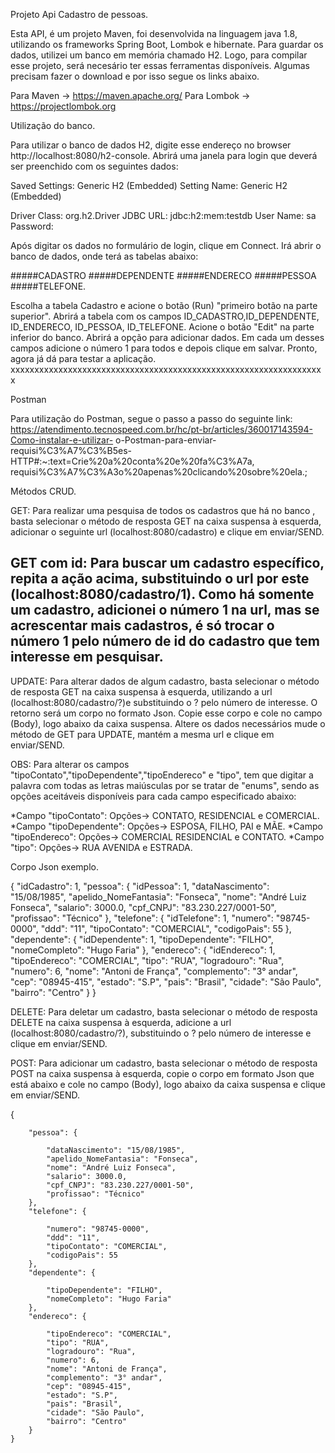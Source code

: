 Projeto Api Cadastro de pessoas.

Esta API, é um projeto Maven, foi desenvolvida na linguagem java 1.8, utilizando os
frameworks Spring Boot, Lombok e hibernate.
Para guardar os dados, utilizei um banco em memória chamado H2.
Logo, para compilar esse projeto, será necesário ter essas ferramentas disponíveis. Algumas precisam fazer 
o download e por isso segue os links abaixo.

Para Maven -> https://maven.apache.org/
Para Lombok -> https://projectlombok.org 


Utilização do banco.

Para utilizar o banco de dados H2, digite esse endereço no browser http://localhost:8080/h2-console.
Abrirá uma janela para login que deverá ser preenchido com os seguintes dados:


Saved Settings:	    Generic H2 (Embedded)
Setting Name:       Generic H2 (Embedded)  

Driver Class:	    org.h2.Driver
JDBC URL:           jdbc:h2:mem:testdb
User Name:          sa
Password:	


Após digitar os dados no formulário de login, clique em Connect.
Irá abrir o banco de dados, onde terá as tabelas abaixo:

#####CADASTRO
#####DEPENDENTE
#####ENDERECO
#####PESSOA
#####TELEFONE.

Escolha a tabela Cadastro e acione o botão (Run) "primeiro botão na parte superior".
Abrirá a tabela com os campos ID_CADASTRO,ID_DEPENDENTE, ID_ENDERECO, ID_PESSOA, ID_TELEFONE.
Acione o botão "Edit" na parte inferior do banco.
Abrirá a opção para adicionar dados. 
Em cada um desses campos adicione o número 1 para todos e depois clique em salvar.
Pronto, agora já dá para testar a aplicação.
xxxxxxxxxxxxxxxxxxxxxxxxxxxxxxxxxxxxxxxxxxxxxxxxxxxxxxxxxxxxxxxxxx
				
Postman

Para utilização do Postman, segue o passo a passo do seguinte link:
 https://atendimento.tecnospeed.com.br/hc/pt-br/articles/360017143594-Como-instalar-e-utilizar-
 o-Postman-para-enviar-requisi%C3%A7%C3%B5es-HTTP#:~:text=Crie%20a%20conta%20e%20fa%C3%A7a,
 requisi%C3%A7%C3%A3o%20apenas%20clicando%20sobre%20ela.;


Métodos CRUD.


GET:
 Para realizar uma pesquisa de todos os cadastros que há no  banco , basta selecionar o método de resposta GET 
 na caixa suspensa  à esquerda, adicionar o seguinte url (localhost:8080/cadastro) e clique em enviar/SEND.


GET com id:
Para buscar um cadastro específico, repita a ação acima, substituindo o url por este (localhost:8080/cadastro/1).
Como há somente um cadastro, adicionei o número 1 na url, mas se acrescentar mais cadastros, é só trocar o 
número 1 pelo número de id  do cadastro que tem interesse em  pesquisar.
-

UPDATE:
 Para alterar dados de algum cadastro, basta selecionar o método de resposta GET na caixa suspensa
 à esquerda, utilizando a url (localhost:8080/cadastro/?)e substituindo o ? pelo número de interesse.
O retorno será um  corpo no formato Json. Copie esse corpo e cole no campo  (Body), logo abaixo 
da caixa suspensa.  Altere os dados necessários mude o método de GET para UPDATE, mantém a mesma url e clique
 em enviar/SEND. 

OBS:
Para alterar os campos "tipoContato","tipoDependente","tipoEndereco" e "tipo",
 tem que digitar a palavra com todas as letras maiúsculas por se tratar de "enums", 
sendo as opções aceitáveis disponíveis para cada campo especificado abaixo:

*Campo "tipoContato": Opções-> CONTATO, RESIDENCIAL e COMERCIAL.
*Campo "tipoDependente": Opções-> ESPOSA, FILHO, PAI e MÃE.
*Campo "tipoEndereco": Opções-> COMERCIAL RESIDENCIAL e CONTATO.
*Campo "tipo": Opções-> RUA AVENIDA e ESTRADA.

Corpo Json exemplo.

 {
        "idCadastro": 1,
        "pessoa": {
            "idPessoa": 1,
            "dataNascimento": "15/08/1985",
            "apelido_NomeFantasia": "Fonseca",
            "nome": "André Luiz Fonseca",
            "salario": 3000.0,
            "cpf_CNPJ": "83.230.227/0001-50",
            "profissao": "Técnico"
        },
        "telefone": {
            "idTelefone": 1,
            "numero": "98745-0000",
            "ddd": "11",
            "tipoContato": "COMERCIAL",
            "codigoPais": 55
        },
        "dependente": {
            "idDependente": 1,
            "tipoDependente": "FILHO",
            "nomeCompleto": "Hugo Faria"
        },
        "endereco": {
            "idEndereco": 1,
            "tipoEndereco": "COMERCIAL",
            "tipo": "RUA",
            "logradouro": "Rua",
            "numero": 6,
            "nome": "Antoni de França",
            "complemento": "3° andar",
            "cep": "08945-415",
            "estado": "S.P",
            "pais": "Brasil",
            "cidade": "São Paulo",
            "bairro": "Centro"
        }
    }


DELETE: 
Para deletar um cadastro, basta selecionar o método de resposta DELETE na caixa suspensa
 à esquerda,  adicione a url (localhost:8080/cadastro/?), substituindo o ? pelo número de interesse e
  clique em enviar/SEND. 


POST: 
Para adicionar um cadastro, basta selecionar o método de resposta POST na caixa suspensa
 à esquerda,  copie o corpo em formato Json que está abaixo e cole no campo (Body), logo abaixo 
da caixa suspensa e clique em enviar/SEND.


 {
       
        "pessoa": {
            
            "dataNascimento": "15/08/1985",
            "apelido_NomeFantasia": "Fonseca",
            "nome": "André Luiz Fonseca",
            "salario": 3000.0,
            "cpf_CNPJ": "83.230.227/0001-50",
            "profissao": "Técnico"
        },
        "telefone": {
            
            "numero": "98745-0000",
            "ddd": "11",
            "tipoContato": "COMERCIAL",
            "codigoPais": 55
        },
        "dependente": {
            
            "tipoDependente": "FILHO",
            "nomeCompleto": "Hugo Faria"
        },
        "endereco": {
         
            "tipoEndereco": "COMERCIAL",
            "tipo": "RUA",
            "logradouro": "Rua",
            "numero": 6,
            "nome": "Antoni de França",
            "complemento": "3° andar",
            "cep": "08945-415",
            "estado": "S.P",
            "pais": "Brasil",
            "cidade": "São Paulo",
            "bairro": "Centro"
        }
    }


				
